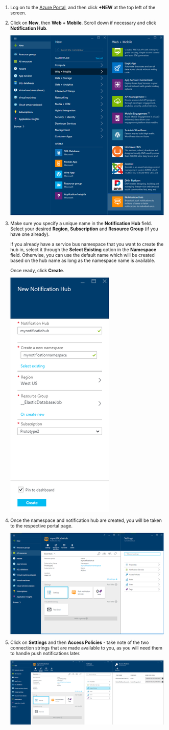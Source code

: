 

1. Log on to the [Azure Portal](https://portal.azure.com), and then click **+NEW** at the top left of the screen.
2. Click on **New**, then **Web + Mobile**. Scroll down if necessary and click **Notification Hub**.
   
    ![Azure Portal - Create Notification Hubs](./media/notification-hubs-portal-create-new-hub/notification-hubs-azure-portal-create.png)
3. Make sure you specify a unique name in the **Notification Hub** field. Select your desired **Region**, **Subscription** and **Resource Group** (if you have one already). 
   
    If you already have a service bus namespace that you want to create the hub in, select it through the **Select Existing** option in the **Namespace** field.  Otherwise, you can use the default name which will be created based on the hub name as long as the namespace name is available. 
   
    Once ready, click **Create**.
   
    ![Azure Portal - Set notification hub properties](./media/notification-hubs-portal-create-new-hub/notification-hubs-azure-portal-settings.png)
4. Once the namespace and notification hub are created, you will be taken to the respective portal page. 
   
    ![Azure Portal - Notification hub portal page](./media/notification-hubs-portal-create-new-hub/notification-hubs-azure-portal-page.png)
5. Click on **Settings** and then **Access Policies** - take note of the two connection strings that are made available to you, as you will need them to handle push notifications later.
   
    ![Azure Portal - Notification hub connection strings](./media/notification-hubs-portal-create-new-hub/notification-hubs-connection-strings-portal.png)

<!--HONumber=Sep16_HO4-->


